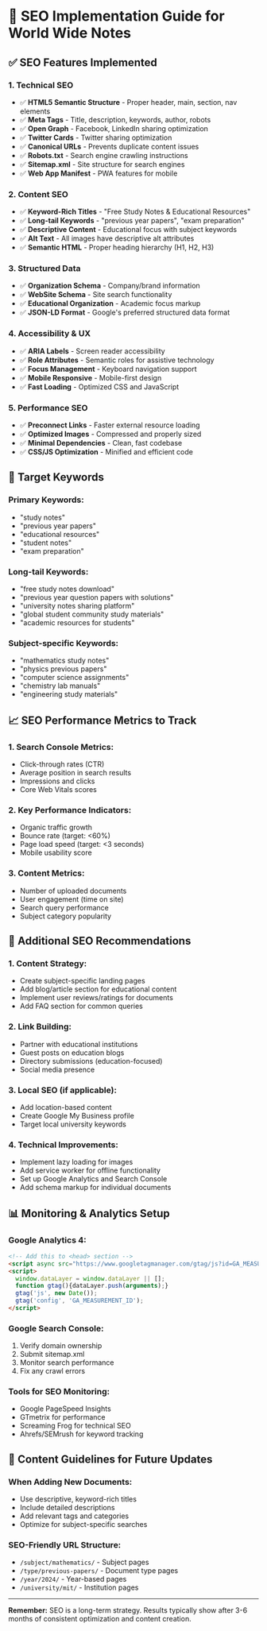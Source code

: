 # 🚀 SEO Implementation Guide for World Wide Notes

## ✅ **SEO Features Implemented**

### **1. Technical SEO**
- ✅ **HTML5 Semantic Structure** - Proper header, main, section, nav elements
- ✅ **Meta Tags** - Title, description, keywords, author, robots
- ✅ **Open Graph** - Facebook, LinkedIn sharing optimization
- ✅ **Twitter Cards** - Twitter sharing optimization
- ✅ **Canonical URLs** - Prevents duplicate content issues
- ✅ **Robots.txt** - Search engine crawling instructions
- ✅ **Sitemap.xml** - Site structure for search engines
- ✅ **Web App Manifest** - PWA features for mobile

### **2. Content SEO**
- ✅ **Keyword-Rich Titles** - "Free Study Notes & Educational Resources"
- ✅ **Long-tail Keywords** - "previous year papers", "exam preparation"
- ✅ **Descriptive Content** - Educational focus with subject keywords
- ✅ **Alt Text** - All images have descriptive alt attributes
- ✅ **Semantic HTML** - Proper heading hierarchy (H1, H2, H3)

### **3. Structured Data**
- ✅ **Organization Schema** - Company/brand information
- ✅ **WebSite Schema** - Site search functionality
- ✅ **Educational Organization** - Academic focus markup
- ✅ **JSON-LD Format** - Google's preferred structured data format

### **4. Accessibility & UX**
- ✅ **ARIA Labels** - Screen reader accessibility
- ✅ **Role Attributes** - Semantic roles for assistive technology
- ✅ **Focus Management** - Keyboard navigation support
- ✅ **Mobile Responsive** - Mobile-first design
- ✅ **Fast Loading** - Optimized CSS and JavaScript

### **5. Performance SEO**
- ✅ **Preconnect Links** - Faster external resource loading
- ✅ **Optimized Images** - Compressed and properly sized
- ✅ **Minimal Dependencies** - Clean, fast codebase
- ✅ **CSS/JS Optimization** - Minified and efficient code

## 🎯 **Target Keywords**

### **Primary Keywords:**
- "study notes"
- "previous year papers"
- "educational resources"
- "student notes"
- "exam preparation"

### **Long-tail Keywords:**
- "free study notes download"
- "previous year question papers with solutions"
- "university notes sharing platform"
- "global student community study materials"
- "academic resources for students"

### **Subject-specific Keywords:**
- "mathematics study notes"
- "physics previous papers"
- "computer science assignments"
- "chemistry lab manuals"
- "engineering study materials"

## 📈 **SEO Performance Metrics to Track**

### **1. Search Console Metrics:**
- Click-through rates (CTR)
- Average position in search results
- Impressions and clicks
- Core Web Vitals scores

### **2. Key Performance Indicators:**
- Organic traffic growth
- Bounce rate (target: <60%)
- Page load speed (target: <3 seconds)
- Mobile usability score

### **3. Content Metrics:**
- Number of uploaded documents
- User engagement (time on site)
- Search query performance
- Subject category popularity

## 🔧 **Additional SEO Recommendations**

### **1. Content Strategy:**
- Create subject-specific landing pages
- Add blog/article section for educational content
- Implement user reviews/ratings for documents
- Add FAQ section for common queries

### **2. Link Building:**
- Partner with educational institutions
- Guest posts on education blogs
- Directory submissions (education-focused)
- Social media presence

### **3. Local SEO (if applicable):**
- Add location-based content
- Create Google My Business profile
- Target local university keywords

### **4. Technical Improvements:**
- Implement lazy loading for images
- Add service worker for offline functionality
- Set up Google Analytics and Search Console
- Add schema markup for individual documents

## 📊 **Monitoring & Analytics Setup**

### **Google Analytics 4:**
```html
<!-- Add this to <head> section -->
<script async src="https://www.googletagmanager.com/gtag/js?id=GA_MEASUREMENT_ID"></script>
<script>
  window.dataLayer = window.dataLayer || [];
  function gtag(){dataLayer.push(arguments);}
  gtag('js', new Date());
  gtag('config', 'GA_MEASUREMENT_ID');
</script>
```

### **Google Search Console:**
1. Verify domain ownership
2. Submit sitemap.xml
3. Monitor search performance
4. Fix any crawl errors

### **Tools for SEO Monitoring:**
- Google PageSpeed Insights
- GTmetrix for performance
- Screaming Frog for technical SEO
- Ahrefs/SEMrush for keyword tracking

## 🌟 **Content Guidelines for Future Updates**

### **When Adding New Documents:**
- Use descriptive, keyword-rich titles
- Include detailed descriptions
- Add relevant tags and categories
- Optimize for subject-specific searches

### **SEO-Friendly URL Structure:**
- `/subject/mathematics/` - Subject pages
- `/type/previous-papers/` - Document type pages
- `/year/2024/` - Year-based pages
- `/university/mit/` - Institution pages

---

**Remember:** SEO is a long-term strategy. Results typically show after 3-6 months of consistent optimization and content creation.